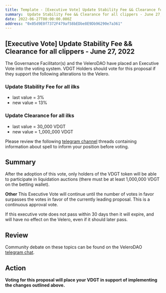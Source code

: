 ```yaml
---
title: Template - [Executive Vote] Update Stability Fee && Clearance for all clippers - June 27, 2022
summary:  Update Stability Fee && Clearance for all clippers - June 27, 2022
date: 2022-06-27T00:00:00.000Z
address: "0x05d9E0f7372F479af58bEDbe8E9Db96290e7a361"
---
```

## [Executive Vote]  Update Stability Fee && Clearance for all clippers - June 27, 2022

The Governance Facilitator(s) and the VeleroDAO have placed an Executive Vote into the voting system. VDGT Holders should vote for this proposal if they support the following alterations to the Velero.

###  Update Stability Fee for all ilks
* last value = 3%
* new value = 13%

###  Update Clearance for all ilks
* last value = 30_000 VDGT
* new value = 1_000_000 VDGT

Please review the following [telegram channel](https://t.me/velerodao) threads containing information about spell to inform your position before voting.

## Summary
After the adoption of this vote, only holders of the VDGT token will be able to participate in liquidation auctions (there must be at least 1,000,000 VDGT on the betting wallet).

**Other**
This Executive Vote will continue until the number of votes in favor surpasses the votes in favor of the currently leading proposal. This is a continuous approval vote. 

If this executive vote does not pass within 30 days then it will expire, and will have no effect on the Velero, even if it should later pass. 

## Review

Community debate on these topics can be found on the VeleroDAO  [telegram chat](https://t.me/velero_chat). 


## Action

**Voting for this proposal will place your VDGT in support of implementing the changes outlined above.**
